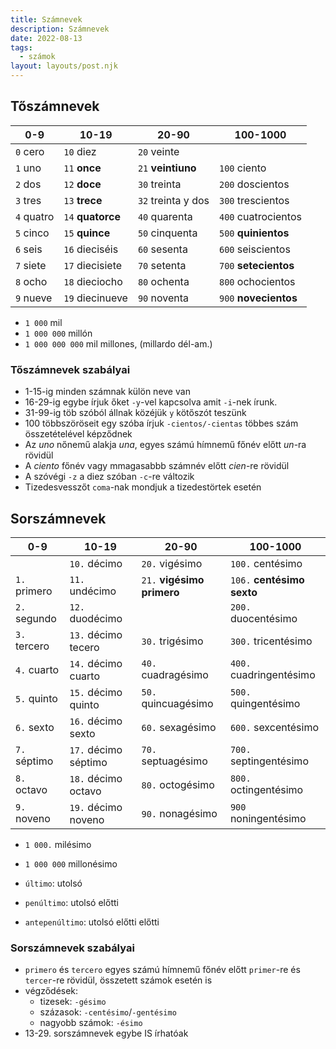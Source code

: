 ```yaml
---
title: Számnevek
description: Számnevek
date: 2022-08-13
tags:
  - számok
layout: layouts/post.njk
---
```


## Tőszámnevek

0-9|10-19|20-90|100-1000
---|---|---|---
`0` cero|`10` diez|`20` veinte|&nbsp;
`1` uno|`11` **once**|`21` **veintiuno**|`100` ciento
`2` dos|`12` **doce**|`30` treinta|`200` doscientos
`3` tres|`13` **trece**|`32` treinta y dos|`300` trescientos
`4` quatro|`14` **quatorce**|`40` quarenta|`400` cuatrocientos
`5` cinco|`15` **quince** |`50` cinquenta|`500` **quinientos**
`6` seis|`16` dieciséis|`60` sesenta|`600` seiscientos
`7` siete|`17` diecisiete|`70` setenta|`700` **setecientos**
`8` ocho|`18` dieciocho|`80` ochenta|`800` ochocientos
`9` nueve|`19` diecinueve|`90` noventa|`900` **novecientos**

- `1 000` mil
- `1 000 000` millón
- `1 000 000 000` mil millones, (millardo dél-am.)

### Tőszámnevek szabályai

- 1-15-ig minden számnak külön neve van
- 16-29-ig egybe írjuk őket `-y`-vel kapcsolva amit `-i`-nek írunk.
- 31-99-ig töb szóból állnak közéjük `y` kötőszót teszünk
- 100 többszöröseit egy szóba írjuk `-cientos/-cientas` többes szám összetételével képződnek
- Az *uno* nőnemű alakja *una*, egyes számú hímnemű főnév előtt *un*-ra rövidül
- A *ciento* főnév vagy mmagasabbb számnév előtt *cien*-re rövidül
- A szóvégi `-z` a diez szóban `-c`-re változik
- Tizedesvesszőt `coma`-nak mondjuk a tizedestörtek esetén

## Sorszámnevek

0-9|10-19|20-90|100-1000
---|---|---|---
&nbsp;      |`10.` décimo  |`20.` vigésimo|`100.` centésimo
`1.` primero|`11.` undécimo|`21.` **vigésimo primero**|`106.` **centésimo sexto**
`2.` segundo|`12.` duodécimo|&nbsp;|`200.` duocentésimo
`3.` tercero|`13.` décimo tecero|`30.` trigésimo|`300.` tricentésimo
`4.` cuarto|`14.` décimo cuarto|`40.` cuadragésimo|`400.` cuadringentésimo
`5.` quinto|`15.` décimo quinto|`50.` quincuagésimo|`500.` quingentésimo
`6.` sexto|`16.` décimo sexto|`60.` sexagésimo|`600.` sexcentésimo
`7.` séptimo|`17.` décimo séptimo|`70.` septuagésimo|`700.` septingentésimo
`8.` octavo|`18.` décimo octavo|`80.` octogésimo|`800.` octingentésimo
`9.` noveno|`19.` décimo noveno|`90.` nonagésimo|`900` noningentésimo

- `1 000.` milésimo
- `1 000 000` millonésimo

- `último`: utolsó
- `penúltimo`: utolsó előtti
- `antepenúltimo`: utolsó előtti előtti

### Sorszámnevek szabályai

- `primero` és `tercero` egyes számú hímnemű főnév előtt `primer`-re és `tercer`-re rövidül, összetett számok esetén is
- végződések:
    - tizesek: `-gésimo`
    - százasok: `-centésimo`/`-gentésimo`
    - nagyobb számok: `-ésimo`
- 13-29. sorszámnevek egybe IS írhatóak
